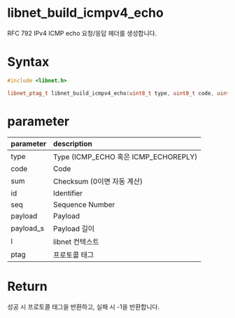 # libnet_build_icmpv4_echo

RFC 792 IPv4 ICMP echo 요청/응답 헤더를 생성합니다.

# **Syntax**

```c++
#include <libnet.h>

libnet_ptag_t libnet_build_icmpv4_echo(uint8_t type, uint8_t code, uint16_t sum, uint16_t id, uint16_t seq, const uint8_t *payload, uint32_t payload_s, libnet_t *l, libnet_ptag_t ptag);
```

# **parameter**

| parameter | description   |
| :---      | :---          |
| type      | Type (ICMP_ECHO 혹은 ICMP_ECHOREPLY)  |
| code      | Code |
| sum       | Checksum (0이면 자동 계산) |
| id        | Identifier |
| seq       | Sequence Number |
| payload   | Payload |
| payload_s | Payload 길이 |
| l         | libnet 컨텍스트 |
| ptag      | 프로토콜 태그 |

# **Return**

성공 시 프로토콜 태그을 반환하고, 실패 시 -1을 반환합니다.